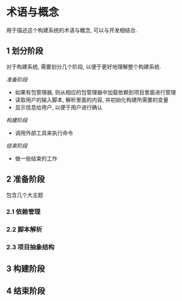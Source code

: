 # 术语与概念

用于描述这个构建系统的术语与概念, 可以与开发相结合.

## 1 划分阶段

对于构建系统, 需要划分几个阶段, 以便于更好地理解整个构建系统.

*准备阶段*

- 如果有包管理器, 则从相应的包管理器中加载依赖到项目里面进行管理
- 读取用户的输入脚本, 解析里面的内容, 并初始化构建所需要的变量
- 显示信息给用户, 以便于用户进行确认

*构建阶段*

- 调用外部工具来执行命令

*结束阶段*

- 做一些结束的工作

## 2 准备阶段

包含几个大主题

### 2.1 依赖管理

### 2.2 脚本解析

### 2.3 项目抽象结构

## 3 构建阶段

## 4 结束阶段

